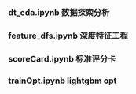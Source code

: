 ### dt_eda.ipynb 数据探索分析
### feature_dfs.ipynb 深度特征工程
### scoreCard.ipynb 标准评分卡
### trainOpt.ipynb lightgbm opt
